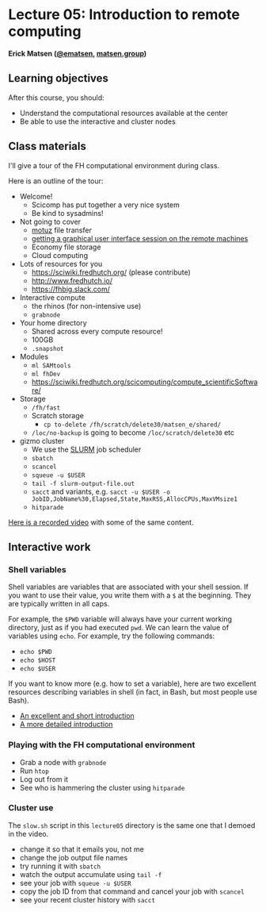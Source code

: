 # Lecture 05: Introduction to remote computing

**Erick Matsen ([@ematsen](https://twitter.com/ematsen), [matsen.group](http://matsen.group))**

## Learning objectives

After this course, you should:

- Understand the computational resources available at the center
- Be able to use the interactive and cluster nodes

## Class materials

I'll give a tour of the FH computational environment during class.

Here is an outline of the tour:

* Welcome!
    * Scicomp has put together a very nice system
    * Be kind to sysadmins!
* Not going to cover
    * [motuz](https://sciwiki.fredhutch.org/compdemos/motuz/) file transfer
    * [getting a graphical user interface session on the remote machines](https://sciwiki.fredhutch.org/scicomputing/access_nx/)
    * Economy file storage
    * Cloud computing
* Lots of resources for you
    * https://sciwiki.fredhutch.org/ (please contribute)
    * http://www.fredhutch.io/
    * https://fhbig.slack.com/
* Interactive compute
    * the rhinos (for non-intensive use)
    * `grabnode`
* Your home directory
    * Shared across every compute resource!
    * 100GB
    * `.snapshot`
* Modules
    * `ml SAMtools`
    * `ml fhDev`
    * https://sciwiki.fredhutch.org/scicomputing/compute_scientificSoftware/
* Storage
    * `/fh/fast`
    * Scratch storage
        * `cp to-delete /fh/scratch/delete30/matsen_e/shared/`
    * `/loc/no-backup` is going to become `/loc/scratch/delete30` etc
* gizmo cluster
    * We use the [SLURM](https://slurm.schedmd.com/documentation.html) job scheduler
    * `sbatch`
    * `scancel`
    * `squeue -u $USER`
    * `tail -f slurm-output-file.out`
    * `sacct` and variants, e.g. `sacct -u $USER -o JobID,JobName%30,Elapsed,State,MaxRSS,AllocCPUs,MaxVMsize1`
    * `hitparade`


[Here is a recorded video](https://www.youtube.com/watch?v=VkYdbQ0VoWU) with some of the same content.


## Interactive work

### Shell variables

Shell variables are variables that are associated with your shell session.
If you want to use their value, you write them with a `$` at the beginning.
They are typically written in all caps.

For example, the `$PWD` variable will always have your current working directory, just as if you had executed `pwd`.
We can learn the value of variables using `echo`.
For example, try the following commands:

* `echo $PWD`
* `echo $HOST`
* `echo $USER`

If you want to know more (e.g. how to set a variable), here are two excellent resources describing variables in shell (in fact, in Bash, but most people use Bash).

* [An excellent and short introduction](https://opensource.com/article/19/8/using-variables-bash)
* [A more detailed introduction](https://tldp.org/LDP/Bash-Beginners-Guide/html/sect_03_02.html)


### Playing with the FH computational environment

* Grab a node with `grabnode`
* Run `htop`
* Log out from it
* See who is hammering the cluster using `hitparade`


### Cluster use

The `slow.sh` script in this `lecture05` directory is the same one that I demoed in the video.

* change it so that it emails you, not me
* change the job output file names
* try running it with `sbatch`
* watch the output accumulate using `tail -f`
* see your job with `squeue -u $USER`
* copy the job ID from that command and cancel your job with `scancel`
* see your recent cluster history with `sacct`
